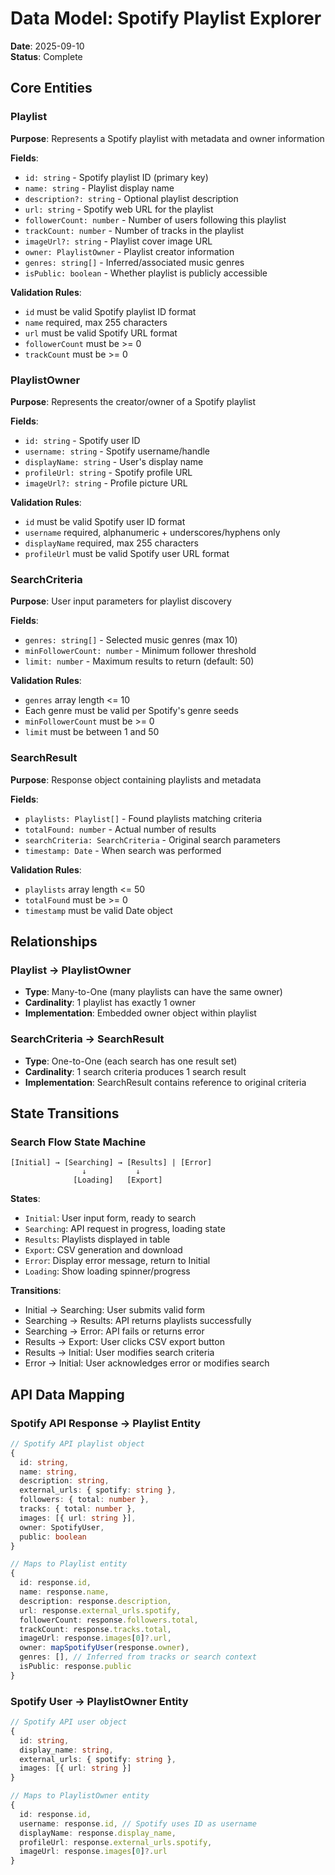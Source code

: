 # Data Model: Spotify Playlist Explorer

**Date**: 2025-09-10  
**Status**: Complete

## Core Entities

### Playlist
**Purpose**: Represents a Spotify playlist with metadata and owner information

**Fields**:
- `id: string` - Spotify playlist ID (primary key)
- `name: string` - Playlist display name
- `description?: string` - Optional playlist description
- `url: string` - Spotify web URL for the playlist
- `followerCount: number` - Number of users following this playlist
- `trackCount: number` - Number of tracks in the playlist
- `imageUrl?: string` - Playlist cover image URL
- `owner: PlaylistOwner` - Playlist creator information
- `genres: string[]` - Inferred/associated music genres
- `isPublic: boolean` - Whether playlist is publicly accessible

**Validation Rules**:
- `id` must be valid Spotify playlist ID format
- `name` required, max 255 characters
- `url` must be valid Spotify URL format
- `followerCount` must be >= 0
- `trackCount` must be >= 0

### PlaylistOwner
**Purpose**: Represents the creator/owner of a Spotify playlist

**Fields**:
- `id: string` - Spotify user ID
- `username: string` - Spotify username/handle  
- `displayName: string` - User's display name
- `profileUrl: string` - Spotify profile URL
- `imageUrl?: string` - Profile picture URL

**Validation Rules**:
- `id` must be valid Spotify user ID format
- `username` required, alphanumeric + underscores/hyphens only
- `displayName` required, max 255 characters
- `profileUrl` must be valid Spotify user URL format

### SearchCriteria
**Purpose**: User input parameters for playlist discovery

**Fields**:
- `genres: string[]` - Selected music genres (max 10)
- `minFollowerCount: number` - Minimum follower threshold
- `limit: number` - Maximum results to return (default: 50)

**Validation Rules**:
- `genres` array length <= 10
- Each genre must be valid per Spotify's genre seeds
- `minFollowerCount` must be >= 0
- `limit` must be between 1 and 50

### SearchResult
**Purpose**: Response object containing playlists and metadata

**Fields**:
- `playlists: Playlist[]` - Found playlists matching criteria
- `totalFound: number` - Actual number of results
- `searchCriteria: SearchCriteria` - Original search parameters
- `timestamp: Date` - When search was performed

**Validation Rules**:
- `playlists` array length <= 50
- `totalFound` must be >= 0
- `timestamp` must be valid Date object

## Relationships

### Playlist → PlaylistOwner
- **Type**: Many-to-One (many playlists can have the same owner)
- **Cardinality**: 1 playlist has exactly 1 owner
- **Implementation**: Embedded owner object within playlist

### SearchCriteria → SearchResult
- **Type**: One-to-One (each search has one result set)
- **Cardinality**: 1 search criteria produces 1 search result
- **Implementation**: SearchResult contains reference to original criteria

## State Transitions

### Search Flow State Machine
```
[Initial] → [Searching] → [Results] | [Error]
                ↓           ↓
              [Loading]   [Export]
```

**States**:
- `Initial`: User input form, ready to search
- `Searching`: API request in progress, loading state
- `Results`: Playlists displayed in table
- `Export`: CSV generation and download
- `Error`: Display error message, return to Initial
- `Loading`: Show loading spinner/progress

**Transitions**:
- Initial → Searching: User submits valid form
- Searching → Results: API returns playlists successfully  
- Searching → Error: API fails or returns error
- Results → Export: User clicks CSV export button
- Results → Initial: User modifies search criteria
- Error → Initial: User acknowledges error or modifies search

## API Data Mapping

### Spotify API Response → Playlist Entity
```typescript
// Spotify API playlist object
{
  id: string,
  name: string,
  description: string,
  external_urls: { spotify: string },
  followers: { total: number },
  tracks: { total: number },
  images: [{ url: string }],
  owner: SpotifyUser,
  public: boolean
}

// Maps to Playlist entity
{
  id: response.id,
  name: response.name,
  description: response.description,
  url: response.external_urls.spotify,
  followerCount: response.followers.total,
  trackCount: response.tracks.total,
  imageUrl: response.images[0]?.url,
  owner: mapSpotifyUser(response.owner),
  genres: [], // Inferred from tracks or search context
  isPublic: response.public
}
```

### Spotify User → PlaylistOwner Entity  
```typescript
// Spotify API user object
{
  id: string,
  display_name: string,
  external_urls: { spotify: string },
  images: [{ url: string }]
}

// Maps to PlaylistOwner entity
{
  id: response.id,
  username: response.id, // Spotify uses ID as username
  displayName: response.display_name,
  profileUrl: response.external_urls.spotify,
  imageUrl: response.images[0]?.url
}
```